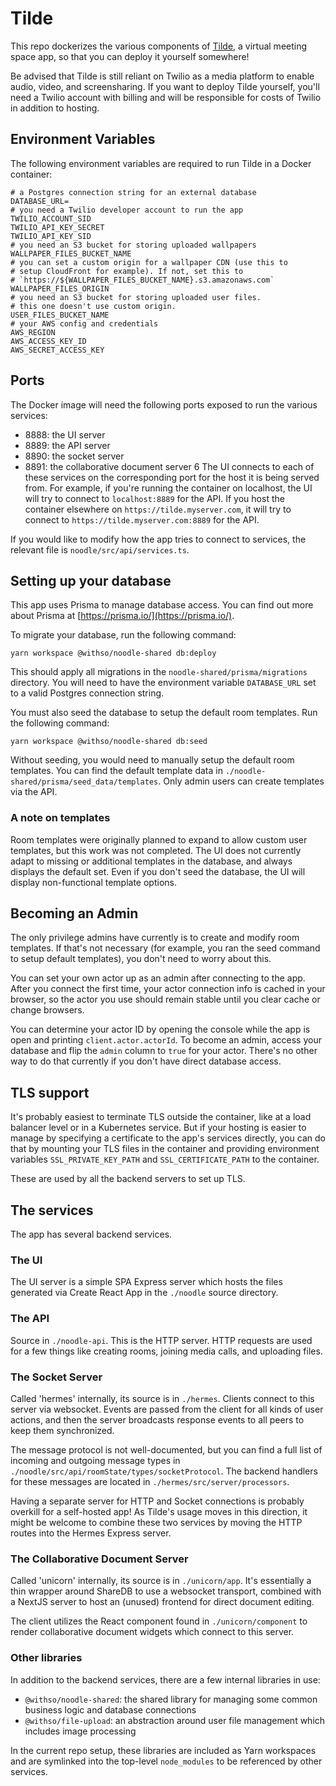 # Tilde

This repo dockerizes the various components of [Tilde](https://tilde.so), a virtual meeting space app, so that you can deploy it yourself somewhere!

Be advised that Tilde is still reliant on Twilio as a media platform to enable audio, video, and screensharing. If you want to deploy Tilde yourself, you'll need a Twilio account with billing and will be responsible for costs of Twilio in addition to hosting.

## Environment Variables

The following environment variables are required to run Tilde in a Docker container:

```
# a Postgres connection string for an external database
DATABASE_URL=
# you need a Twilio developer account to run the app
TWILIO_ACCOUNT_SID
TWILIO_API_KEY_SECRET
TWILIO_API_KEY_SID
# you need an S3 bucket for storing uploaded wallpapers
WALLPAPER_FILES_BUCKET_NAME
# you can set a custom origin for a wallpaper CDN (use this to
# setup CloudFront for example). If not, set this to
# `https://${WALLPAPER_FILES_BUCKET_NAME}.s3.amazonaws.com`
WALLPAPER_FILES_ORIGIN
# you need an S3 bucket for storing uploaded user files.
# this one doesn't use custom origin.
USER_FILES_BUCKET_NAME
# your AWS config and credentials
AWS_REGION
AWS_ACCESS_KEY_ID
AWS_SECRET_ACCESS_KEY
```

## Ports

The Docker image will need the following ports exposed to run the various services:

  * 8888: the UI server
  * 8889: the API server
  * 8890: the socket server
  * 8891: the collaborative document server
6
The UI connects to each of these services on the corresponding port for the host it is being served from. For example, if you're running the container on localhost, the UI will try to connect to `localhost:8889` for the API. If you host the container elsewhere on `https://tilde.myserver.com`, it will try to connect to `https://tilde.myserver.com:8889` for the API.

If you would like to modify how the app tries to connect to services, the relevant file is `noodle/src/api/services.ts`.

## Setting up your database

This app uses Prisma to manage database access. You can find out more about Prisma at [https://prisma.io/](https://prisma.io/).

To migrate your database, run the following command:

```
yarn workspace @withso/noodle-shared db:deploy
```

This should apply all migrations in the `noodle-shared/prisma/migrations` directory. You will need to have the environment variable `DATABASE_URL` set to a valid Postgres connection string.

You must also seed the database to setup the default room templates. Run the following command:

```
yarn workspace @withso/noodle-shared db:seed
```

Without seeding, you would need to manually setup the default room templates. You can find the default template data in `./noodle-shared/prisma/seed_data/templates`. Only admin users can create templates via the API.

### A note on templates

Room templates were originally planned to expand to allow custom user templates, but this work was not completed. The UI does not currently adapt to missing or additional templates in the database, and always displays the default set. Even if you don't seed the database, the UI will display non-functional template options.

## Becoming an Admin

The only privilege admins have currently is to create and modify room templates. If that's not necessary (for example, you ran the seed command to setup default templates), you don't need to worry about this.

You can set your own actor up as an admin after connecting to the app. After you connect the first time, your actor connection info is cached in your browser, so the actor you use should remain stable until you clear cache or change browsers.

You can determine your actor ID by opening the console while the app is open and printing `client.actor.actorId`. To become an admin, access your database and flip the `admin` column to `true` for your actor. There's no other way to do that currently if you don't have direct database access.


## TLS support

It's probably easiest to terminate TLS outside the container, like at a load balancer level or in a Kubernetes service. But if your hosting is easier to manage by specifying a certificate to the app's services directly, you can do that by mounting your TLS files in the container and providing environment variables `SSL_PRIVATE_KEY_PATH` and `SSL_CERTIFICATE_PATH` to the container.

These are used by all the backend servers to set up TLS.

## The services

The app has several backend services.

### The UI

The UI server is a simple SPA Express server which hosts the files generated via Create React App in the `./noodle` source directory.

### The API

Source in `./noodle-api`. This is the HTTP server. HTTP requests are used for a few things like creating rooms, joining media calls, and uploading files.

### The Socket Server

Called 'hermes' internally, its source is in `./hermes`. Clients connect to this server via websocket. Events are passed from the client for all kinds of user actions, and then the server broadcasts response events to all peers to keep them synchronized.

The message protocol is not well-documented, but you can find a full list of incoming and outgoing message types in `./noodle/src/api/roomState/types/socketProtocol`. The backend handlers for these messages are located in `./hermes/src/server/processors`.

Having a separate server for HTTP and Socket connections is probably overkill for a self-hosted app! As Tilde's usage moves in this direction, it might be welcome to combine these two services by moving the HTTP routes into the Hermes Express server.

### The Collaborative Document Server

Called 'unicorn' internally, its source is in `./unicorn/app`. It's essentially a thin wrapper around ShareDB to use a websocket transport, combined with a NextJS server to host an (unused) frontend for direct document editing.

The client utilizes the React component found in `./unicorn/component` to render collaborative document widgets which connect to this server.

### Other libraries

In addition to the backend services, there are a few internal libraries in use:

- `@withso/noodle-shared`: the shared library for managing some common business logic and database connections
- `@withso/file-upload`: an abstraction around user file management which includes image processing

In the current repo setup, these libraries are included as Yarn workspaces and are symlinked into the top-level `node_modules` to be referenced by other services.
